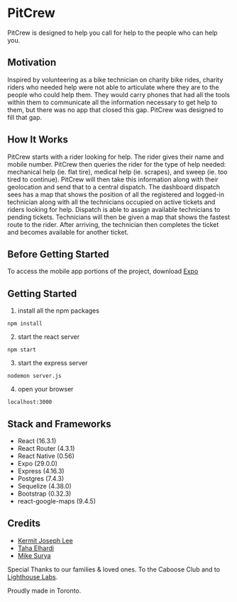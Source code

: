 # PitCrew

PitCrew is designed to help you call for help to the people who can help you.


## Motivation

Inspired by volunteering as a bike technician on charity bike rides, charity riders who needed help were not able to articulate where they are to the people who could help them. They would carry phones that had all the tools within them to communicate all the information necessary to get help to them, but there was no app that closed this gap. PitCrew was designed to fill that gap.

## How It Works

PitCrew starts with a rider looking for help. The rider gives their name and mobile number. PitCrew then queries the rider for the type of help needed: mechanical help (ie. flat tire), medical help (ie. scrapes), and sweep (ie. too tired to continue). PitCrew will then take this information along with their geolocation and send that to a central dispatch. The dashboard dispatch sees has a map that shows the position of all the registered and logged-in technician along with all the technicians occupied on active tickets and riders looking for help. Dispatch is able to assign available technicians to pending tickets. Technicians will then be given a map that shows the fastest route to the rider. After arriving, the technician then completes the ticket and becomes available for another ticket.

## Before Getting Started

To access the mobile app portions of the project, download [Expo](www.expo.io)

## Getting Started

1) install all the npm packages
```
npm install
```

2) start the react server
```
npm start 
```

3) start the express server
```
nodemon server.js
```

4) open your browser
```
localhost:3000
```

## Stack and Frameworks

* React             (16.3.1)
* React Router      (4.3.1)
* React Native      (0.56)
* Expo              (29.0.0)
* Express           (4.16.3)
* Postgres          (7.4.3)
* Sequelize         (4.38.0)
* Bootstrap         (0.32.3)
* react-google-maps (9.4.5)

## Credits

* [Kermit Joseph Lee](www.github.com/kermitjosephlee)
* [Taha Elhardi](www.github.com/elaradi23)
* [Mike Surya](www.github.com/mikeyuchima)

Special Thanks to our families & loved ones. To the Caboose Club and to [Lighthouse Labs](www.lighthouselabs.ca).

Proudly made in Toronto.
